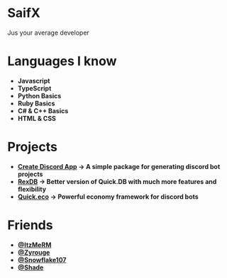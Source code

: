 # SaifX

Jus your average developer 

# Languages I know

- **Javascript**
- **TypeScript**
- **Python Basics**
- **Ruby Basics**
- **C# & C++ Basics**
- **HTML & CSS**

# Projects 

- **[Create Discord App](https://www.npmjs.com/package/create-discord-app) -> A simple package for generating discord bot projects**
- **[RexDB](https://www.npmjs.com/package/rex.db) -> Better version of Quick.DB with much more features and flexibility**
- **[Quick.eco](https://www.npmjs.com/package/quick.eco) -> Powerful economy framework for discord bots**

# Friends
- **[@ItzMeRM](https://github.com/ItzMeRM)**
- **[@Zyrouge](https://github.com/Zyrouge)**
- **[@Snowflake107](https://github.com/Snowflake107)**
- **[@Shade](https://github.com/shadeoxide)**
